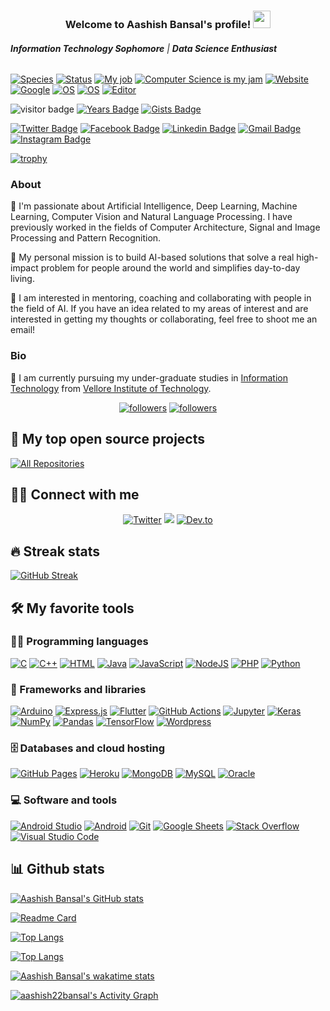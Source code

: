 <h3 align="center">
  Welcome to Aashish Bansal's profile!
  <img src="https://media.giphy.com/media/hvRJCLFzcasrR4ia7z/giphy.gif" width="28">
</h3>

###### ***Information Technology Sophomore*** | ***Data Science Enthusiast***

[![Species](https://img.shields.io/badge/Species-Homo_sapiens-success?style=flat-square&logo=mailchimp&logoColor=white)](https://en.wikipedia.org/wiki/Homo_sapiens)
[![Status](https://img.shields.io/badge/Status-Stable-success?style=flat-square&logo=gravatar&logoColor=white)](https://en.wikipedia.org/wiki/Life)
[![My job](https://img.shields.io/badge/My%20job-Student-success?style=flat-square&logo=microgenetics&logoColor=white)](https://vit.ac.in/)
[![Computer Science is my jam]((https://img.shields.io/badge/My%20jam-science-critical?style=flat-square&logo=electron&logoColor=white))](https://vit.ac.in/schools/school-of-information-technology-and-engineering-for-ug-courses)
[![Website](https://img.shields.io/badge/Website-aashish22bansal.github.io-informational?style=flat-square&logo=jekyll&logoColor=white)](https://aashish22bansal.github.io)
[![Google](https://img.shields.io/badge/Google-deleted-active?style=flat-square&logo=google&logoColor=white)](https://github.com/tycrek/degoogle)
[![OS](https://img.shields.io/badge/OS-Windows-informational?style=flat-square&logo=apple&logoColor=white)](https://en.wikipedia.org/wiki/Windows)
[![OS](https://img.shields.io/badge/OS-Linux-informational?style=flat-square&logo=linux&logoColor=white)](https://en.wikipedia.org/wiki/Linux)
[![Editor](https://img.shields.io/badge/Editor-VSCode-blue?style=flat-square&logo=visual-studio-code&logoColor=white)](https://code.visualstudio.com/)

![visitor badge](https://visitor-badge.glitch.me/badge?page_id=aashish22bansal.visitor-badge)
[![Years Badge](https://badges.pufler.dev/years/aashish22bansal)](https://badges.pufler.dev)
[![Gists Badge](https://badges.pufler.dev/gists/aashish22bansal)](https://badges.pufler.dev)

[![Twitter Badge](https://img.shields.io/badge/-moshfiqrony-blue?style=plastic&logo=Twitter&logoColor=white&link=https://twitter.com/Aashish19830078/)](https://twitter.com/Aashish19830078/)
[![Facebook Badge](https://img.shields.io/badge/-moshfiqrony-blue?style=plastic&logo=Facebook&logoColor=white&link=https://www.facebook.com/profile.php?id=100005578695799&sk=about)](https://www.facebook.com/profile.php?id=100005578695799&sk=about)
[![Linkedin Badge](https://img.shields.io/badge/-moshfiqrony-blue?style=plastic&logo=Linkedin&logoColor=white&link=https://www.linkedin.com/in/aashish-bansal-415163167/)](https://www.linkedin.com/in/aashish-bansal-415163167/)
[![Gmail Badge](https://img.shields.io/badge/-aashish22bansal@gmail.com-c14438?style=plastic&logo=Gmail&logoColor=white&link=mailto:aashish22bansal@gmail.com)](mailto:aashish22bansal@gmail.com)
[![Instagram Badge](https://img.shields.io/badge/-moshfiqrony-purple?style=plastic&logo=instagram&logoColor=white&link=https://instagram.com/aashish2208bansal/)](https://instagram.com/aashish2208bansal)

[![trophy](https://github-profile-trophy.vercel.app/?username=aashish22bansal&theme=onedark)](https://github.com/ryo-ma/github-profile-trophy)

### About

🔭 I'm passionate about Artificial Intelligence, Deep Learning, Machine Learning, Computer Vision and Natural Language Processing. I have previously worked in the fields of Computer Architecture, Signal and Image Processing and Pattern Recognition. 

💬 My personal mission is to build AI-based solutions that solve a real high-impact problem for people around the world and simplifies day-to-day living.

👯 I am interested in mentoring, coaching and collaborating with people in the field of AI. If you have an idea related to my areas of interest and are interested in getting my thoughts or collaborating, feel free to shoot me an email! 

### Bio

🌱 I am currently pursuing my under-graduate studies in [Information Technology](https://vit.ac.in/schools/school-of-information-technology-and-engineering-for-ug-courses) from [Vellore Institute of Technology](https://www.vit.ac.in/). 

<!-- Typing SVG by aashish22bansal - https://github.com/aashish22bansal/readme-typing-svg -->
<!--p align="center">
  <a href="https://github.com/aashish22bansal/readme-typing-svg"><img src="https://readme-typing-svg.herokuapp.com/?lines=Full-stack%20web%20and%20app%20developer;Self-taught%20UI%2FUX%20Designer;10%2B%20years%20of%20coding%20experience;Always%20learning%20new%20things&center=true&width=380&height=45"></a>
</p-->

<!-- Badges template - https://github.com/badges/shields -->
<!-- YouTube Stats - https://github.com/aashish22bansal/github-readme-youtube-stats -->
<!-- View counter - https://github.com/aashish22bansal/Simple-View-Counter -->
<p align="center">
  <!--a href="https://www.youtube.com/c/DevProTips?sub_confirmation=1">
    <img alt="youtube subscribers" title="Subscribe to my YouTube channel" src="https://freshidea.com/jonah/youtube-api/subscribers-badge.php?color=red&labelColor=ce4630&label=Subscribe&style=for-the-badge"/></a> 
  <a href="https://www.youtube.com/c/DevProTips">
    <img alt="youtube views" title="YouTube views" src="https://freshidea.com/jonah/youtube-api/view-count-badge-temp.php?label=Views&color=e1ad0e&labelColor=c79600&style=for-the-badge"/></a--> 
  <a href="https://twitter.com/Aashish19830078">
    <img alt="followers" title="Follow me on Twitter" src="https://img.shields.io/twitter/follow/Aashish19830078?color=55960c&labelColor=488207&label=Follow&logo=twitter&logoColor=white&style=for-the-badge"/></a>
  <a href="https://github.com/aashish22bansal">
    <img alt="followers" title="Follow me on Github" src="https://img.shields.io/github/followers/aashish22bansal?color=236ad3&labelColor=1155ba&style=for-the-badge&logo=github&label=Follow"/></a>
  <!--a href="https://github.com/aashish22bansal/Simple-View-Counter">
    <img alt="views" title="Github views" src="https://freshidea.com/jonah/app/ghpvc"/></a-->
</p>

## 📘 My top open source projects

<!-- Repo info cards - https://github.com/anuraghazra/github-readme-stats -->
<!-- Small repo cards (fork) - https://github.com/aashish22bansal/github-readme-stats -->
<!--p align="left">
  <a href="https://github.com/aashish22bansal/Open-Source-Programming-E-Commerce-Website-Project"><img width="282" src="https://aashish22bansal-github-readme-stats.vercel.app/api/pin/?username=aashish22bansal&repo=Open-Source-Programming-E-Commerce-Website-Project&theme=react&bg_color=1F222E&title_color=F85D7F&icon_color=F8D866&hide_border=true&show_icons=false" alt="github-readme-streak-stats"></a>
  <a href="https://github.com/aashish22bansal/LaTeX-Gboard-Dictionary"><img width="282" src="https://aashish22bansal-github-readme-stats.vercel.app/api/pin/?username=aashish22bansal&repo=LaTeX-Gboard-Dictionary&theme=react&bg_color=1F222E&title_color=F85D7F&icon_color=F8D866&hide_border=true&show_icons=false" alt="LaTeX-Gboard-Dictionary"></a>
  <a href="https://github.com/aashish22bansal/readme-typing-svg"><img width="282" src="https://aashish22bansal-github-readme-stats.vercel.app/api/pin/?username=aashish22bansal&repo=readme-typing-svg&hide_border=true&bg_color=1F222E&title_color=F85D7F&icon_color=F8D866&theme=react&show_icons=false" alt="readme-typing-svg"></a>
  <a href="https://github.com/aashish22bansal/github-readme-youtube-stats"><img width="282" src="https://aashish22bansal-github-readme-stats.vercel.app/api/pin/?username=aashish22bansal&repo=github-readme-youtube-stats&theme=react&bg_color=1F222E&title_color=F85D7F&icon_color=F8D866&hide_border=true&show_icons=false" alt="github-readme-youtube-stats"></a>
  <a href="https://github.com/aashish22bansal/weather-app-tutorial"><img width="282" src="https://aashish22bansal-github-readme-stats.vercel.app/api/pin?username=aashish22bansal&repo=weather-app-tutorial&theme=react&bg_color=1F222E&title_color=F85D7F&icon_color=F8D866&hide_border=true&show_icons=false" alt="weather-app-tutorial"></a>
  <a href="https://github.com/aashish22bansal/unicode-formatter"><img width="282" src="https://aashish22bansal-github-readme-stats.vercel.app/api/pin/?username=aashish22bansal&repo=unicode-formatter&theme=react&bg_color=1F222E&title_color=F85D7F&icon_color=F8D866&hide_border=true&show_icons=false" alt="unicode-formatter"></a>
</p-->

<p align="left">
  <a href="https://github.com/aashish22bansal?tab=repositories"><img alt="All Repositories" title="All Repositories" src="https://img.shields.io/badge/-All%20Repos-2962FF?style=for-the-badge&logo=koding&logoColor=white"/></a>
</p>

## 🙋‍♂️ Connect with me

<!-- Badges template - https://github.com/badges/shields -->
<p align="center">
  <!--a href="https://www.youtube.com/c/DevProTips"><img alt="Youtube" title="Youtube" src="https://img.shields.io/badge/-YouTube-red?style=for-the-badge&logo=youtube&logoColor=white"/></a-->
  <a href="https://twitter.com/Aashish19830078"><img alt="Twitter" title="Twitter" src="https://img.shields.io/badge/-Twitter-1DA1F2?style=for-the-badge&logo=twitter&logoColor=white"/></a>
  <a href="https://discord.gg/Aashish Bansal#0148" alt="Dev Pro Tips Discussion & Support Server"><img src="https://img.shields.io/badge/-Discord-7289DA?style=for-the-badge&logoColor=white&logo=discord"/></a>
  <a href="https://dev.to/aashish22bansal"><img alt="Dev.to" title="aashish22bansal Dev.to" src="https://img.shields.io/badge/DEV.TO-3835D3.svg?&style=for-the-badge&logo=dev.to&logoColor=white"></a>
  <!--a href="https://instagram.com/aashish2208bansal"><img alt="Instagram" title="aashish22bansal " src="https://img.shields.io/badge/DEV.TO-3835D3.svg?&style=for-the-badge&logo=dev.to&logoColor=white"></a-->
  <!--a href="https://ko-fi.com/jlawrence"><img alt="Ko-fi" title="Buy me a coffee" src="https://img.shields.io/badge/-Support-FF5E5B?style=for-the-badge&logo=ko-fi&logoColor=white"/></a>
  <a href="http://eyl327.mywebcommunity.org/promos/"><img alt="Free Stuff" title="Free gifts for you" src="https://img.shields.io/badge/-free%20promos-D1A104?style=for-the-badge&logo=coveralls&logoColor=white"/></a-->
</p>

## 🔥 Streak stats
[![GitHub Streak](http://github-readme-streak-stats.herokuapp.com?user=aashish22bansal&hide_border=true)](https://git.io/streak-stats)
<!-- GitHub Readme Streak Stats - https://github.com/aashish22bansal/github-readme-streak-stats >
<p align="center">
  <a href="https://github.com/aashish22bansal/github-readme-streak-stats">
    <img title="🔥 Get streak stats for your profile at git.io/streak-stats" alt="aashish22bansal's streak" src="https://github-readme-streak-stats.herokuapp.com/?user=aashish22bansal&theme=monokai-metallian&hide_border=true"/>
  </a>
  <p align="center">🔥 Get streak stats for your profile at <a href="https://git.io/streak-stats">git.io/streak-stats</a></p>
</p>

<Some badges are from https://github.com/Ileriayo/markdown-badges -->

## 🛠️ My favorite tools

### 👨‍💻 Programming languages

<p>
    <a href="https://github.com/search?q=user%3Aaashish22bansal+is%3Arepo+language%3Ac"><img alt="C" src="https://img.shields.io/badge/C%20-%232370ED.svg?logo=c&logoColor=white"></a>
    <a href="https://github.com/search?q=user%3Aaashish22bansal+is%3Arepo+language%3Acpp"><img alt="C++" src="https://img.shields.io/badge/C++%20-%2300599C.svg?logo=c%2B%2B&logoColor=white"></a>
    <a href="https://github.com/search?q=user%3Aaashish22bansal+is%3Arepo+language%3Ahtml"><img alt="HTML" src="https://img.shields.io/badge/HTML%20-%23E34F26.svg?logo=html5&logoColor=white"></a>
    <a href="https://github.com/search?q=user%3Aaashish22bansal+is%3Arepo+language%3Ajava"><img alt="Java" src="https://img.shields.io/badge/Java-%23007396.svg?logo=java&logoColor=white"></a>
    <a href="https://github.com/search?q=user%3Aaashish22bansal+is%3Arepo+language%3Ajavascript"><img alt="JavaScript" src="https://img.shields.io/badge/JavaScript%20-%23F7DF1E.svg?logo=javascript&logoColor=black"></a>
    <a href="https://github.com/search?q=user%3Aaashish22bansal+is%3Arepo+language%3Ajavascript"><img alt="NodeJS" src="https://img.shields.io/badge/Node.js%20-%2343853D.svg?logo=node.js&logoColor=white"></a>
    <a href="https://github.com/search?q=user%3Aaashish22bansal+is%3Arepo+language%3Aphp"><img alt="PHP" src="https://img.shields.io/badge/PHP-%23777BB4.svg?logo=php&logoColor=white"></a>
    <a href="https://github.com/search?q=user%3Aaashish22bansal+is%3Arepo+language%3Apython"><img alt="Python" src="https://img.shields.io/badge/Python%20-%2314354C.svg?logo=python&logoColor=white"></a>
</p>

### 🧰 Frameworks and libraries

<p>
    <a href="#"><img alt="Arduino" src="https://img.shields.io/badge/-Arduino-00979D?logo=Arduino&logoColor=white"></a>
    <a href="#"><img alt="Express.js" src="https://img.shields.io/badge/Express.js%20-%23404d59.svg?logo=express&logoColor=white"></a>
    <a href="#"><img alt="Flutter" src="https://img.shields.io/badge/Flutter%20-%2302569B.svg?logo=flutter&logoColor=white"></a>
    <a href="#"><img alt="GitHub Actions" src="https://img.shields.io/badge/GitHub%20Actions%20-%232671E5.svg?logo=github%20actions&logoColor=white"></a>
    <a href="#"><img alt="Jupyter" src="https://img.shields.io/badge/Jupyter%20-%23F37626.svg?logo=Jupyter&logoColor=white"></a>
    <a href="#"><img alt="Keras" src="https://img.shields.io/badge/Keras%20-%23D00000.svg?logo=Keras&logoColor=white"></a>
    <a href="#"><img alt="NumPy" src="https://img.shields.io/badge/Numpy%20-%23013243.svg?logo=numpy&logoColor=white"></a>
    <a href="#"><img alt="Pandas" src="https://img.shields.io/badge/Pandas%20-%23150458.svg?logo=pandas&logoColor=white"></a>
    <a href="#"><img alt="TensorFlow" src="https://img.shields.io/badge/TensorFlow%20-%23FF6F00.svg?logo=TensorFlow&logoColor=white"></a>
    <a href="#"><img alt="Wordpress" src="https://img.shields.io/badge/Wordpress-21759B?logo=wordpress&logoColor=white"></a>
</p>

### 🗄️ Databases and cloud hosting

<p>
    <a href="#"><img alt="GitHub Pages" src="https://img.shields.io/badge/GitHub%20Pages-%23327FC7.svg?logo=github&logoColor=white"></a>
    <a href="#"><img alt="Heroku" src="https://img.shields.io/badge/Heroku%20-%23430098.svg?logo=heroku&logoColor=white"></a>
    <a href="#"><img alt="MongoDB" src ="https://img.shields.io/badge/MongoDB-%234ea94b.svg?logo=mongodb&logoColor=white"></a>
    <a href="#"><img alt="MySQL" src="https://img.shields.io/badge/MySQL-%2300f.svg?logo=mysql&logoColor=white"></a>
    <a href="#"><img alt="Oracle" src ="https://img.shields.io/badge/Oracle%20-%23F00000.svg?logo=oracle&logoColor=white"></a>
</p>

### 💻 Software and tools

<p>
    <a href="#"><img alt="Android Studio" src="https://img.shields.io/badge/Android%20Studio-008678.svg?logo=android-studio&logoColor=white"></a>
    <a href="#"><img alt="Android" src="https://img.shields.io/badge/Android-3DDC84?logo=android&logoColor=white"></a>
    <a href="#"><img alt="Git" src="https://img.shields.io/badge/Git%20-%23F05033.svg?logo=git&logoColor=white"></a>
    <a href="#"><img alt="Google Sheets" src="https://img.shields.io/badge/Google%20Sheets%20-%2334A853.svg?logo=google%20sheets&logoColor=white"></a>
    <a href="#"><img alt="Stack Overflow" src="https://img.shields.io/badge/-Stack%20Overflow-FE7A16?logo=stack-overflow&logoColor=white"></a>
    <a href="#"><img alt="Visual Studio Code" src="https://img.shields.io/badge/Visual%20Studio%20Code-0078d7.svg?logo=visual-studio-code&logoColor=white"></a>
</p>

## 📊 Github stats
[![Aashish Bansal's GitHub stats](https://github-readme-stats.vercel.app/api?username=aashish22bansal&count_private=true&show_icons=true)](https://github.com/aashish22bansal/github-readme-stats)

[![Readme Card](https://github-readme-stats.vercel.app/api/pin/?username=aashish22bansal&repo=github-readme-stats)](https://github.com/aashish22bansal/github-readme-stats)

[![Top Langs](https://github-readme-stats.vercel.app/api/top-langs/?username=aashish22bansal)](https://github.com/aashish22bansal/github-readme-stats)

[![Top Langs](https://github-readme-stats.vercel.app/api/top-langs/?username=aashish22bansal&langs_count=8)](https://github.com/aashish22bansal/github-readme-stats)

[![Aashish Bansal's wakatime stats](https://github-readme-stats.vercel.app/api/wakatime?username=willianrod)](https://github.com/aashish22bansal/github-readme-stats)

<!-- https://github.com/anuraghazra/github-readme-stats>
<details> 
  <summary>💻 GitHub Profile Stats</summary>
  <br/>
    <a href="https://github.com/aashish22bansal/github-readme-stats"><img alt="aashish22bansal's Github Stats" src="https://aashish22bansal-github-readme-stats.vercel.app/api?username=aashish22bansal&show_icons=true&count_private=true&theme=react&hide_border=true&bg_color=1F222E&title_color=F85D7F&icon_color=F8D866" /></a>
  <a href="https://github.com/aashish22bansal/github-readme-stats"><img alt="aashish22bansal's Top Languages" src="https://aashish22bansal-github-readme-stats.vercel.app/api/top-langs/?username=aashish22bansal&langs_count=8&layout=compact&theme=react&hide_border=true&bg_color=1F222E&title_color=F85D7F&icon_color=F8D866" /></a>
  <br/>
  <b>Note:</b> Top languages is only a metric of the languages my public code consists of and doesn't reflect experience or skill level.
</details-->


<!-- https://github.com/jamesgeorge007/github-activity-readme>
<details>
  <summary>⚡ Recent GitHub Activity</summary>
  <br/>

<START_SECTION:activity>
1. ❗️ Opened issue [#9](https://github.com/aashish22bansal/readme-typing-svg/issues/9) in [aashish22bansal/readme-typing-svg](https://github.com/aashish22bansal/readme-typing-svg)
2. 🗣 Commented on [#5515](https://github.com/simple-icons/simple-icons/issues/5515) in [simple-icons/simple-icons](https://github.com/simple-icons/simple-icons)
3. 🗣 Commented on [#5518](https://github.com/simple-icons/simple-icons/issues/5518) in [simple-icons/simple-icons](https://github.com/simple-icons/simple-icons)
4. 🗣 Commented on [#5515](https://github.com/simple-icons/simple-icons/issues/5515) in [simple-icons/simple-icons](https://github.com/simple-icons/simple-icons)
5. 💪 Opened PR [#5518](https://github.com/simple-icons/simple-icons/pull/5518) in [simple-icons/simple-icons](https://github.com/simple-icons/simple-icons)
<END_SECTION:activity>
</details-->

<!-- https://github.com/ashutosh00710/github-readme-activity-graph -->
<a href="https://github.com/aashish22bansal/github-readme-activity-graph"><img alt="aashish22bansal's Activity Graph" src="https://activity-graph.herokuapp.com/graph?username=aashish22bansal&bg_color=1F222E&color=F8D866&line=F85D7F&point=FFFFFF&hide_border=true" /></a>
